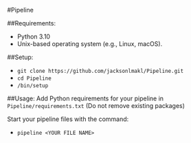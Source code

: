 #Pipeline

##Requirements:
- Python 3.10
- Unix-based operating system (e.g., Linux, macOS).

##Setup:
- ``git clone https://github.com/jacksonlmakl/Pipeline.git``
- ``cd Pipeline``
- ``/bin/setup``


##Usage:
Add Python requirements for your pipeline in `` Pipeline/requirements.txt`` (Do not remove existing packages)


Start your pipeline files with the command:
- ``pipeline <YOUR FILE NAME>``
